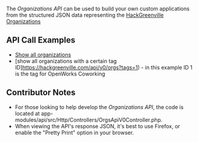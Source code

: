 
The _Organizations API_ can be used to build your own custom applications from the structured JSON data representing the [HackGreenville Organizations](https://hackgreenville.com/orgs)

## API Call Examples

* [Show all organizations](https://hackgreenville.com/api/v0/orgs)
* [show all organizations with a certain tag ID]https://hackgreenville.com/api/v0/orgs?tags=1) - in this example ID 1 is the tag for OpenWorks Coworking

## Contributor Notes
* For those looking to help develop the _Organizations API_, the code is located at app-modules/api/src/Http/Controllers/OrgsApiV0Controller.php.
* When viewing the API's response JSON, it's best to use Firefox, or enable the "Pretty Print" option in your browser.
